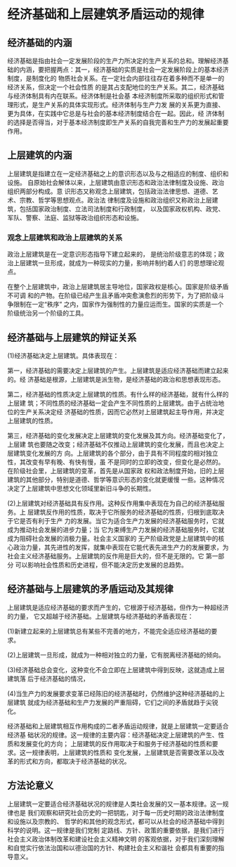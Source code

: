 # 经济基础和上层建筑矛盾运动的规律

## 经济基础的内涵 

经济基础是指由社会一定发展阶段的生产力所决定的生产关系的总和。理解经济基础的内涵，要把握两点：其一，经济基础的实质是社会一定发展阶段上的基本经济制度，是制度化的 物质社会关系。在一定社会内部往往存在着多种而不是单一的经济关系，但决定一个社会性质 的是其占支配地位的生产关系。其二，经济基础与经济体制具有内在联系。经济体制是社会基 本经济制度所采取的组织形式和管理形式，是生产关系的具体实现形式。经济体制与生产力发 展的关系更为直接、更为具体，在实践中它总是与社会的基本经济制度结合在一起。因此，经 济体制的选择是否得当，对于基本经济制度即生产关系的自我完善和生产力的发展起重要作用。 

## 上层建筑的内涵 

上层建筑是指建立在一定经济基础之上的意识形态以及与之相适应的制度、组织和设施。 自原始社会解体以来，上层建筑由意识形态和政治法律制度及设施、政治组织两部分构成。意 识形态又称观念上层建筑，包括政治法律思想、道德、艺术、宗教、哲学等思想观点。政治法 律制度及设施和政治组织又称政治上层建筑，包括国家政治制度、立法司法制度和行政制度， 以及国家政权机构、政党、军队、警察、法庭、监狱等政治组织形态和设施。 

### 观念上层建筑和政治上层建筑的关系

政治上层建筑是在一定意识形态指导下建立起来的， 是统治阶级意志的体现；政治上层建筑一旦形成，就成为一种现实的力量，影响并制约着人们 的思想理论观点。 

在整个上层建筑中，政治上层建筑居主导地位，国家政权是核心。国家是阶级矛盾不可调 和的产物。在阶级已经产生且矛盾冲突愈演愈烈的形势下，为了把阶级斗争限制在一定“秩序” 之内，国家作为强制性的力量应运而生。国家的实质是一个阶级统治另一个阶级的工具。 

## 经济基础与上层建筑的辩证关系 

(1)经济基础决定上层建筑。具体表现在： 

第一，经济基础的需要决定上层建筑的产生。上层建筑是适应经济基础而建立起来的。经 济基础是根源，上层建筑是派生物，是经济基础的政治和思想表现形态。 

第二，经济基础的性质决定上层建筑的性质。有什么样的经济基础，就有什么样的上层建 筑；不同性质的经济基础一定会产生不同性质的上层建筑。由于占统治地位的生产关系决定经 济基础的性质，因而它必然对上层建筑起主导作用，并决定上层建筑的性质。 

第三，经济基础的变化发展决定上层建筑的变化发展及其方向。经济基础变化了，上层建 筑也要随之改变；经济基础不仅推动上层建筑的变化发展，而且也决定上层建筑变化发展的方 向。上层建筑的各个部分，由于具有不同程度的相对独立性，其改变有早有晚、有快有慢，虽 不是同时的立即的改变，但变化是必然的。在阶级社会里，上层建筑的变革，首先是从国家政 权和政法制度开始，旧的上层建筑的其他部分，特别是道德、哲学等意识形态的变化就更缓慢 一些。这种情况决定了上层建筑中思想文化领域里新旧斗争的长期性。 

(2)上层建筑对经济基础具有反作用。这种反作用集中表现在为自己的经济基础服务。上 层建筑反作用的性质，取决于它所服务的经济基础的性质，归根到底取决于它是否有利于生产 力的发展。当它为适合生产力发展的经济基础服务时，它就成为推动社会发展的进步力量；当 它为束缚生产力发展的经济基础服务时，它就成为阻碍社会发展的消极力量。社会主义国家的 无产阶级政党是上层建筑中的核心政治力量，其先进性的发挥，就集中表现在它能代表先进生产力的发展要求，为社会主义经济基础服务。上层建筑的反作用是巨大的，但不是无限的。它 第一部分 可以影响社会性质和历史进程，但不能决定历史发展的总趋势。 

## 经济基础与上层建筑的矛盾运动及其规律 

上层建筑是适应经济基础的要求而产生的，它根源于经济基础，但作为一种超经济的力量， 它又超越于经济基础。上层建筑与经济基础的矛盾表现在： 

(1)新建立起来的上层建筑总有某些不完善的地方，不能完全适应经济基础的要求。

 (2)上层建筑一旦形成，就成为一种相对独立的力量，它有脱离经济基础的倾向。

 (3)经济基础总会变化，这种变化不会立即在上层建筑中得到反映，这就造成上层建筑落 后于经济基础的情况，

 (4)当生产力的发展要求变革已经陈旧的经济基础时，仍然维护这种经济基础的上层建筑 就成为经济基础和生产力发展的严重阻碍，它们之间的矛盾就趋于尖锐化。 

经济基础和上层建筑相互作用构成的二者矛盾运动规律，就是上层建筑一定要适合经济基 础状况的规律。这一规律的主要内容：经济基础决定上层建筑的产生、性质和发展变化的方向； 上层建筑的反作用取决于和服务于经济基础的性质和要求。这一规律表明，上层建筑的性质和 变化发展，上层建筑是否需要改革以及改革的形式和方向，都取决于经济基础的状况。

## 方法论意义 

上层建筑一定要适合经济基础状况的规律是人类社会发展的又一基本规律。这一规律也是 我们观察和研究社会历史的一把钥匙，对于每一历史时期的政治法律制度和设施以及宗教的、 哲学的和其他的观念形式，都可以从社会的经济基础中得到科学的说明。这一规律是我们党制 定路线、方针、政策的重要依据，是我们进行社会主义政治体制改革和建设社会主义精神文明 的客观依据，对于我们深刻理解和自觉实行依法治国和以德治国的方针、构建社会主义和谐社 会都具有重要的指导意义。